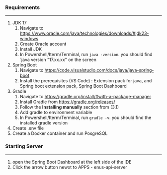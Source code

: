 ### Requirements
---


1. JDK 17
   1. Navigate to https://www.oracle.com/java/technologies/downloads/#jdk23-windows
   2. Create Oracle account
   3. Install JDK
   4. In Powershell/Iterm/Terminal, run `java -version`. you should find `java version "17.xx.xx" on the screen
2. Spring Boot
   1. Navigate to https://code.visualstudio.com/docs/java/java-spring-boot 
   2. Install the prerequisites (VS Code) : Extension pack for java, and Spring boot extension pack, Spring Boot Dashboard
3. Gradle
   1. Navigate to https://gradle.org/install/#with-a-package-manager
   2. Install Gradle from https://gradle.org/releases/
   3. Follow the **Installing manually** section from (3.1)
   4. Add gradle to environment variable
   5. In Powershell/Iterm/Terminal, run `gradle -v`. you should find the installed gradle version
4. Create .env file
5. Create a Docker container and run PosgreSQL


### Starting Server

---
1. open the Spring Boot Dashboard at the left side of the IDE
2. Click the arrow button newxt to APPS - enus-api-server